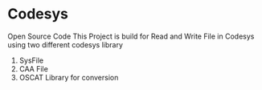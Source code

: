 # Codesys
Open Source Code 
This Project is build for Read and Write File in Codesys using two different codesys library
1. SysFile
2. CAA File
3. OSCAT Library for conversion


